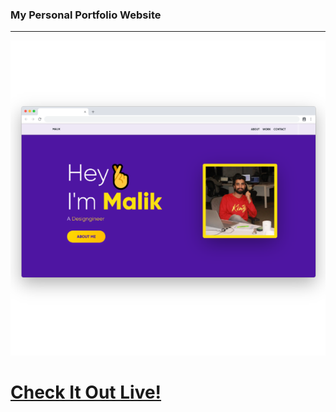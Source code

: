 ### My Personal Portfolio Website

<hr>

<a href="https://creative-malik.cc">
<img src="https://github.com/MalikBagwala/creative-malik-portfolio/blob/master/src/images/creative-malik-portfolio.png"></a>

<a href="https://creative-malik.cc"><h1> Check It Out Live!</a>
